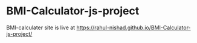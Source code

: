 # BMI-Calculator-js-project

BMI-calculater site is live at https://rahul-nishad.github.io/BMI-Calculator-js-project/
